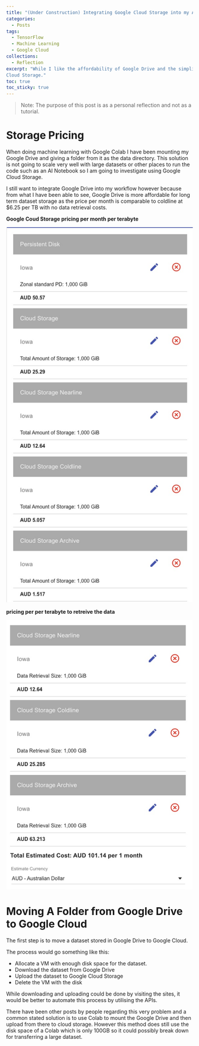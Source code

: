 ```yaml
---
title: "(Under Construction) Integrating Google Cloud Storage into my AI workflow"
categories:
  - Posts
tags:
  - TensorFlow
  - Machine Learning
  - Google Cloud
collections:
  - Reflection
excerpt: "While I like the affordability of Google Drive and the simplicity of mounting disks, this post discusses ways to use Google 
Cloud Storage."
toc: true
toc_sticky: true
---
```

> Note: The purpose of this post is as a personal reflection and not as a tutorial.

# Storage Pricing 

When doing machine learning with Google Colab I have been mounting my Google Drive and giving a folder from it as the data directory. This solution is not going to scale very well with large datasets or other places to run the code such as an AI Notebook so I am going to investigate using Google Cloud Storage.

I still want to integrate Google Drive into my workflow however because from what I have been able to see, Google Drive is more affordable for long term dataset storage as the price per month is comparable to coldline at $6.25 per TB with no data retrieval costs.

**Google Coud Storage pricing per month per terabyte**

![image1](/assets/images/2021-03-15-dataset-cloud-storage-solutions/image1.jpg)

**pricing per per terabyte to retreive the data**

![image2](/assets/images/2021-03-15-dataset-cloud-storage-solutions/image2.jpg)

# Moving A Folder from Google Drive to Google Cloud

The first step is to move a dataset stored in Google Drive to Google Cloud.

The process would go something like this:

* Allocate a VM with enough disk space for the dataset.
* Download the dataset from Google Drive
* Upload the dataset to Google Cloud Storage
* Delete the VM with the disk

While downloading and uploading could be done by visiting the sites, it would be better to automate this process by utilising the APIs.

There have been other posts by people regarding this very problem and a common stated solution is to use Colab to mount the Google Drive and then upload from there to cloud storage. However this method does still use the disk space of a Colab which is only 100GB so it could possibly break down for transferring a large dataset.


